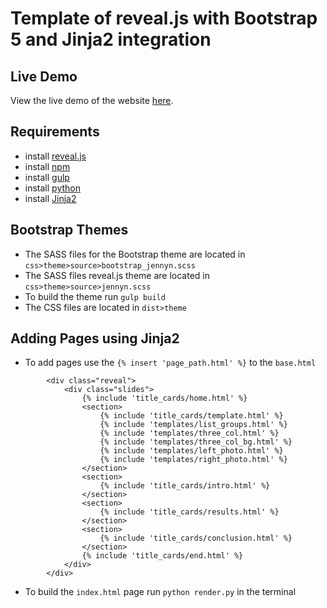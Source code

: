 # Template of reveal.js with Bootstrap 5 and Jinja2 integration

## Live Demo
View the live demo of the website [here](https://nguyenjenny.github.io/revealjs_bootstrap_template/).

## Requirements
- install [reveal.js](https://revealjs.com/)
- install [npm](https://www.npmjs.com/)
- install [gulp](https://gulpjs.com/)
- install [python](https://www.anaconda.com/)
- install [Jinja2](https://jinja.palletsprojects.com/)


## Bootstrap Themes
- The SASS files for the Bootstrap theme are located in `css>theme>source>bootstrap_jennyn.scss`
- The SASS files reveal.js theme are located in `css>theme>source>jennyn.scss`
- To build the theme run `gulp build`
- The CSS files are located  in `dist>theme`

## Adding Pages using Jinja2
- To add pages use the `{% insert 'page_path.html' %}` to the `base.html`

```
		<div class="reveal">
			<div class="slides">
				{% include 'title_cards/home.html' %}
				<section>
					{% include 'title_cards/template.html' %}
					{% include 'templates/list_groups.html' %}
					{% include 'templates/three_col.html' %}
					{% include 'templates/three_col_bg.html' %}
					{% include 'templates/left_photo.html' %}
					{% include 'templates/right_photo.html' %}
				</section>
				<section>
					{% include 'title_cards/intro.html' %}
				</section>
				<section>
					{% include 'title_cards/results.html' %}
				</section>
				<section>
					{% include 'title_cards/conclusion.html' %}
				</section>
				{% include 'title_cards/end.html' %}
			</div>
		</div>
```
- To build the `index.html` page run `python render.py` in the terminal